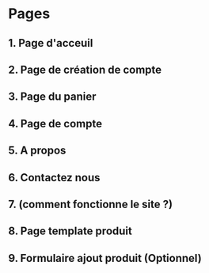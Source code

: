 # Pages

## 1. Page d'acceuil
## 2. Page de création de compte
## 3. Page du panier
## 4. Page de compte 
## 5. A propos 
## 6. Contactez nous
## 7. (comment fonctionne le site ?)
## 8. Page template produit
## 9. Formulaire ajout produit (Optionnel)
